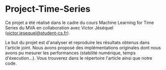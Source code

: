# Project-Time-Series

Ce projet a été réalisé dans le cadre du cours Machine Learning for Time Series du MVA en collaboration avec Victor Jéséquel (victor.jesequel@student-cs.fr). 

Le but du projet est d'analyser et reproduire les résultats obtenus dans l'article joint. Nous avons proposé des implémentations originales dont nous avons pu mesurer les performances (stabilité numérique, temps d'éxecution...). Vous trouverez dans le répertoire l'article ainsi que notre code. 
